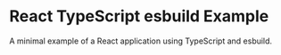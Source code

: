 # React TypeScript esbuild Example

A minimal example of a React application using TypeScript and esbuild.
